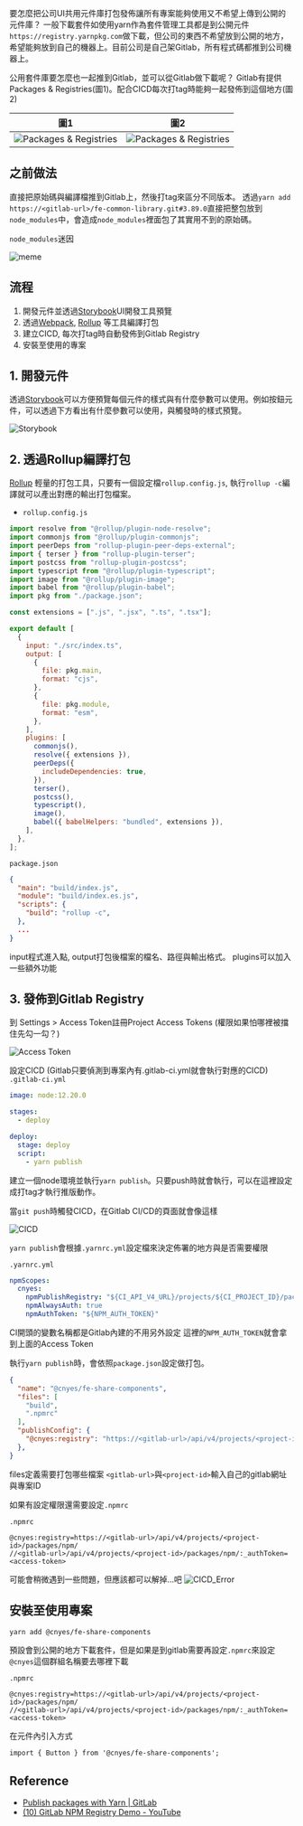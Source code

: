 要怎麼把公司UI共用元件庫打包發佈讓所有專案能夠使用又不希望上傳到公開的元件庫？
一般下載套件如使用yarn作為套件管理工具都是到公開元件`https://registry.yarnpkg.com`做下載，但公司的東西不希望放到公開的地方，希望能夠放到自己的機器上。目前公司是自己架Gitlab，所有程式碼都推到公司機器上。

公用套件庫要怎麼也一起推到Gitlab，並可以從Gitlab做下載呢？
Gitlab有提供Packages & Registries(圖1)。配合CICD每次打tag時能夠一起發佈到這個地方(圖2)

|圖1|圖2|
|---|---|
|![Packages & Registries](./registry.png)| ![Packages & Registries](./registry1.png)|

## 之前做法
直接把原始碼與編譯檔推到Gitlab上，然後打tag來區分不同版本。
透過`yarn add https://<gitlab-url>/fe-common-library.git#3.89.0`直接把整包放到`node_modules`中，會造成`node_modules`裡面包了其實用不到的原始碼。

`node_modules`迷因

![meme](nodeModules.jpeg)

## 流程
1. 開發元件並透過[Storybook](https://storybook.js.org/)UI開發工具預覽
2. 透過[Webpack](https://webpack.js.org/), [Rollup](https://rollupjs.org/) 等工具編譯打包
3. 建立CICD, 每次打tag時自動發佈到Gitlab Registry
4. 安裝至使用的專案

## 1. 開發元件
透過[Storybook](https://storybook.js.org/)可以方便預覽每個元件的樣式與有什麼參數可以使用。例如按鈕元件，可以透過下方看出有什麼參數可以使用，與觸發時的樣式預覽。

![Storybook](./storybook.png)

## 2.  透過Rollup編譯打包
[Rollup](https://rollupjs.org/) 輕量的打包工具，只要有一個設定檔`rollup.config.js`, 執行`rollup -c`編譯就可以產出對應的輸出打包檔案。

* `rollup.config.js` 
```js
import resolve from "@rollup/plugin-node-resolve";
import commonjs from "@rollup/plugin-commonjs";
import peerDeps from "rollup-plugin-peer-deps-external";
import { terser } from "rollup-plugin-terser";
import postcss from "rollup-plugin-postcss";
import typescript from "@rollup/plugin-typescript";
import image from "@rollup/plugin-image";
import babel from "@rollup/plugin-babel";
import pkg from "./package.json";

const extensions = [".js", ".jsx", ".ts", ".tsx"];

export default [
  {
    input: "./src/index.ts",
    output: [
      {
        file: pkg.main,
        format: "cjs",
      },
      {
        file: pkg.module,
        format: "esm",
      },
    ],
    plugins: [
      commonjs(),
      resolve({ extensions }),
      peerDeps({
        includeDependencies: true,
      }),
      terser(),
      postcss(),
      typescript(),
      image(),
      babel({ babelHelpers: "bundled", extensions }),
    ],
  },
];

```

`package.json`
```json
{
  "main": "build/index.js",
  "module": "build/index.es.js",
  "scripts": {
    "build": "rollup -c",
  },
  ...
}
```
input程式進入點, output打包後檔案的檔名、路徑與輸出格式。
plugins可以加入一些額外功能

## 3. 發佈到Gitlab Registry

到 Settings > Access Token註冊Project Access Tokens (權限如果怕哪裡被擋住先勾一勾？)

![Access Token](./accessToken.png)

設定CICD (Gitlab只要偵測到專案內有.gitlab-ci.yml就會執行對應的CICD)
`.gitlab-ci.yml`
```yml
image: node:12.20.0

stages:
  - deploy

deploy:
  stage: deploy
  script:
    - yarn publish

```
建立一個node環境並執行`yarn publish`。只要push時就會執行，可以在這裡設定成打tag才執行推版動作。

當`git push`時觸發CICD，在Gitlab CI/CD的頁面就會像這樣

![CICD](./CICD.png)

`yarn publish`會根據`.yarnrc.yml`設定檔來決定佈署的地方與是否需要權限

`.yarnrc.yml`
```yml
npmScopes:
  cnyes:
    npmPublishRegistry: "${CI_API_V4_URL}/projects/${CI_PROJECT_ID}/packages/npm/"
    npmAlwaysAuth: true
    npmAuthToken: "${NPM_AUTH_TOKEN}"

```
CI開頭的變數名稱都是Gitlab內建的不用另外設定
這裡的`NPM_AUTH_TOKEN`就會拿到上面的Access Token

執行`yarn publish`時，會依照`package.json`設定做打包。
```json
{
  "name": "@cnyes/fe-share-components",
  "files": [
    "build",
    ".npmrc"
  ],
  "publishConfig": {
	"@cnyes:registry": "https://<gitlab-url>/api/v4/projects/<project-id>/packages/npm/"
  },
}
```
files定義需要打包哪些檔案
`<gitlab-url>`與`<project-id>`輸入自己的gitlab網址與專案ID

如果有設定權限還需要設定`.npmrc`

`.npmrc`
```
@cnyes:registry=https://<gitlab-url>/api/v4/projects/<project-id>/packages/npm/
//<gitlab-url>/api/v4/projects/<project-id>/packages/npm/:_authToken=<access-token>

```

可能會稍微遇到一些問題，但應該都可以解掉...吧
![CICD_Error](CICD_Error.png)

## 安裝至使用專案

```sh
yarn add @cnyes/fe-share-components
```
預設會到公開的地方下載套件，但是如果是到gitlab需要再設定`.npmrc`來設定`@cnyes`這個群組名稱要去哪裡下載

`.npmrc`
```
@cnyes:registry=https://<gitlab-url>/api/v4/projects/<project-id>/packages/npm/
//<gitlab-url>/api/v4/projects/<project-id>/packages/npm/:_authToken=<access-token>
```

在元件內引入方式
```
import { Button } from '@cnyes/fe-share-components';
```


## Reference
* [Publish packages with Yarn | GitLab](https://docs.gitlab.com/ee/user/packages/yarn_repository/)
* [(10) GitLab NPM Registry Demo - YouTube](https://www.youtube.com/watch?v=yvLxtkvsFDA)
